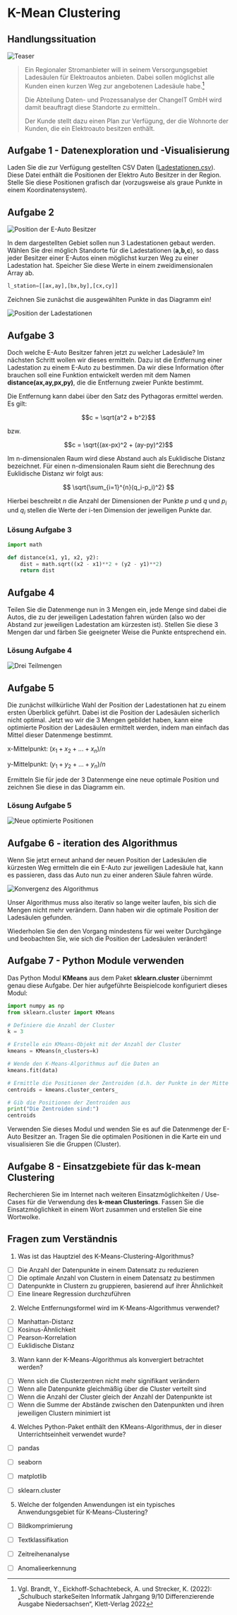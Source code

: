 # K-Mean Clustering

## Handlungssituation

![Teaser](images/enercity.png)

> Ein Regionaler Stromanbieter will in seinem Versorgungsgebiet Ladesäulen für Elektroautos anbieten. Dabei sollen möglichst alle Kunden einen kurzen Weg zur angebotenen Ladesäule habe.[^1]
>
> Die Abteilung Daten- und Prozessanalyse der ChangeIT GmbH wird damit beauftragt diese Standorte zu ermitteln..
>
>Der Kunde stellt dazu einen Plan zur Verfügung, der die Wohnorte der Kunden, die ein Elektroauto besitzen enthält.

[^1]: Vgl. Brandt, Y., Eickhoff-Schachtebeck, A. und Strecker, K. (2022): „Schulbuch starkeSeiten Informatik Jahrgang 9/10 Differenzierende Ausgabe Niedersachsen“, Klett-Verlag 2022

<!--kmean_aufgabe1-->

## Aufgabe 1 - Datenexploration und -Visualisierung

Laden Sie die zur Verfügung gestellten CSV Daten ([Ladestationen.csv](/Data/Ladestationen.csv)). Diese Datei enthält die Positionen der Elektro Auto Besitzer in der Region. Stelle Sie diese Positionen grafisch dar (vorzugsweise als graue Punkte in einem Koordinatensystem).

<!--kmean_aufgabe1-->
<!--kmean_aufgabe2-->

## Aufgabe 2

![Position der E-Auto Besitzer](images/kean1.png)

In dem dargestellten Gebiet sollen nun 3 Ladestationen gebaut werden. Wählen Sie drei möglich Standorte für die Ladestationen (**a,b,c**), so dass jeder Besitzer einer E-Autos einen möglichst kurzen Weg zu einer Ladestation hat. Speicher Sie diese Werte in einem zweidimensionalen Array ab.

```py
l_station=[[ax,ay],[bx,by],[cx,cy]]
```

Zeichnen Sie zunächst die ausgewählten Punkte in das Diagramm ein!

![Position der Ladestationen](images/kmean2.png)

<!--kmean_aufgabe2-->
<!--kmean_aufgabe3-->

## Aufgabe 3

Doch welche E-Auto Besitzer fahren jetzt zu welcher Ladesäule? Im nächsten Schritt wollen wir dieses ermitteln. Dazu ist die Entfernung einer Ladestation zu einem E-Auto zu bestimmen. Da wir diese Information öfter brauchen soll eine Funktion entwickelt werden mit dem Namen **distance(ax,ay,px,py)**, die die Entfernung zweier Punkte bestimmt.

Die Entfernung kann dabei über den Satz des Pythagoras ermittel werden. Es gilt:

$$c = \sqrt{a^2 + b^2}$$

bzw.

$$c = \sqrt{(ax-px)^2 + (ay-py)^2}$$

Im n-dimensionalen Raum wird diese Abstand auch als Euklidische Distanz bezeichnet. Für einen n-dimensionalen Raum sieht die Berechnung des Euklidische Distanz wir folgt aus:

$$ \sqrt{\sum_{i=1}^{n}(q_i-p_i)^2} $$

Hierbei beschreibt $n$ die Anzahl der Dimensionen der Punkte $p$ und $q$ und $p_i$ und $q_i$ stellen die Werte der i-ten Dimension der jeweiligen Punkte dar.

<!--kmean_aufgabe3-->

<!--kmean_loesung3-->

### Lösung Aufgabe 3

```py
import math

def distance(x1, y1, x2, y2):
    dist = math.sqrt((x2 - x1)**2 + (y2 - y1)**2)
    return dist
```

<!--kmean_loesung3-->

<!--kmean_aufgabe4-->

## Aufgabe 4

Teilen Sie die Datenmenge nun in 3 Mengen ein, jede Menge sind dabei die Autos, die zu der jeweiligen Ladestation fahren würden (also wo der Abstand zur jeweiligen Ladestation am kürzesten ist). Stellen Sie diese 3 Mengen dar und färben Sie geeigneter Weise die Punkte entsprechend ein.

<!--kmean_aufgabe4-->

<!--kmean_loesung4-->

### Lösung Aufgabe 4

![Drei Teilmengen](images/kmean3.png)

<!--kmean_loesung4-->

<!--kmean_aufgabe5-->

## Aufgabe 5

Die zunächst willkürliche Wahl der Position der Ladestationen hat zu einem ersten Überblick geführt. Dabei ist die Position der Ladesäulen sicherlich nicht optimal. Jetzt wo wir die 3 Mengen gebildet haben, kann eine optimierte Position der Ladesäulen ermittelt werden, indem man einfach das Mittel dieser Datenmenge bestimmt.

x-Mittelpunkt: $(x_1 + x_2 + ... + x_n)/n$

y-Mittelpunkt: $(y_1 + y_2 + ... + y_n)/n$

Ermitteln Sie für jede der 3 Datenmenge eine neue optimale Position und zeichnen Sie diese in das Diagramm ein.

<!--kmean_aufgabe5-->

<!--kmean_loesung5-->

### Lösung Aufgabe 5

![Neue optimierte Positionen](images/kmean4.png)

<!--kmean_loesung5-->

<!--kmean_aufgabe6-->

## Aufgabe 6 - iteration des Algorithmus

Wenn Sie jetzt erneut anhand der neuen Position der Ladesäulen die kürzesten Weg ermitteln die ein E-Auto zur jeweiligen Ladesäule hat, kann es passieren, dass das Auto nun zu einer anderen Säule fahren würde.

![Konvergenz des Algorithmus](images/kmean5.png)

Unser Algorithmus muss also iterativ so lange weiter laufen, bis sich die Mengen nicht mehr verändern. Dann haben wir die optimale Position der Ladesäulen gefunden.

Wiederholen Sie den den Vorgang mindestens für wei weiter Durchgänge und beobachten Sie, wie sich die Position der Ladesäulen verändert!

<!--kmean_aufgabe6-->
<!--kmean_aufgabe7-->

## Aufgabe 7 - Python Module verwenden

Das Python Modul **KMeans** aus dem Paket **sklearn.cluster** übernimmt genau diese Aufgabe. Der hier aufgeführte Beispielcode konfiguriert dieses Modul:

```py
import numpy as np
from sklearn.cluster import KMeans

# Definiere die Anzahl der Cluster
k = 3

# Erstelle ein KMeans-Objekt mit der Anzahl der Cluster
kmeans = KMeans(n_clusters=k)

# Wende den K-Means-Algorithmus auf die Daten an
kmeans.fit(data)

# Ermittle die Positionen der Zentroiden (d.h. der Punkte in der Mitte jedes Clusters)
centroids = kmeans.cluster_centers_

# Gib die Positionen der Zentroiden aus
print("Die Zentroiden sind:")
centroids
```


Verwenden Sie dieses Modul und wenden Sie es auf die Datenmenge der E-Auto Besitzer an. Tragen Sie die optimalen Positionen in die Karte ein und visualisieren Sie die Gruppen (Cluster).

<!--kmean_aufgabe7-->
<!--kmean_aufgabe8-->

## Aufgabe 8 - Einsatzgebiete für das k-mean Clustering

Recherchieren Sie im Internet nach weiteren Einsatzmöglichkeiten / Use-Cases für die Verwendung des **k-mean Clusterings**. Fassen Sie die Einsatzmöglichkeit in einem Wort zusammen und erstellen Sie eine Wortwolke.

<!--kmean_aufgabe8-->

## Fragen zum Verständnis

1. Was ist das Hauptziel des K-Means-Clustering-Algorithmus?

- [ ] Die Anzahl der Datenpunkte in einem Datensatz zu reduzieren
- [ ] Die optimale Anzahl von Clustern in einem Datensatz zu bestimmen
- [ ] Datenpunkte in Clustern zu gruppieren, basierend auf ihrer Ähnlichkeit
- [ ] Eine lineare Regression durchzuführen

2. Welche Entfernungsformel wird im K-Means-Algorithmus verwendet?

- [ ] Manhattan-Distanz
- [ ] Kosinus-Ähnlichkeit
- [ ] Pearson-Korrelation
- [ ] Euklidische Distanz

3. Wann kann der K-Means-Algorithmus als konvergiert betrachtet werden?

- [ ] Wenn sich die Clusterzentren nicht mehr signifikant verändern
- [ ] Wenn alle Datenpunkte gleichmäßig über die Cluster verteilt sind
- [ ] Wenn die Anzahl der Cluster gleich der Anzahl der Datenpunkte ist
- [ ] Wenn die Summe der Abstände zwischen den Datenpunkten und ihren jeweiligen Clustern minimiert ist

4. Welches Python-Paket enthält den KMeans-Algorithmus, der in dieser Unterrichtseinheit verwendet wurde?

- [ ] pandas
- [ ] seaborn
- [ ] matplotlib
- [ ] sklearn.cluster


5. Welche der folgenden Anwendungen ist ein typisches Anwendungsgebiet für K-Means-Clustering?

- [ ] Bildkomprimierung
- [ ] Textklassifikation
- [ ] Zeitreihenanalyse
- [ ] Anomalieerkennung


<!--
Richtig:

c
d
a
d
a
-->
